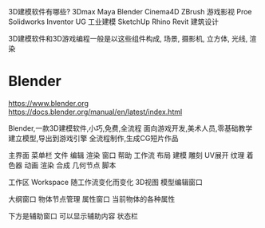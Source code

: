 


3D建模软件有哪些?
3Dmax Maya Blender Cinema4D ZBrush 游戏影视
Proe Solidworks Inventor UG 工业建模
SketchUp Rhino Revit 建筑设计



3D建模软件和3D游戏编程一般是以这些组件构成, 场景, 摄影机, 立方体, 光线, 渲染



# Blender





https://www.blender.org
https://docs.blender.org/manual/en/latest/index.html

Blender,一款3D建模软件,小巧,免费,全流程
面向游戏开发,美术人员,零基础教学
建立模型,导出到游戏引擎
全流程制作,生成CG短片作品








主界面
菜单栏 文件 编辑 渲染 窗口 帮助
工作流 布局 建模 雕刻 UV展开 纹理 着色器 动画 渲染 合成 几何节点 脚本

工作区 Workspace 随工作流变化而变化
3D视图 模型编辑窗口

大纲窗口 物体节点管理
属性窗口 当前物体的各种属性

下方是辅助窗口 可以显示辅助内容
状态栏













